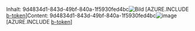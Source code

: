 <span data-ttu-id="b9a5b-101">Inhalt: 9d4834d1-843d-49bf-840a-1f5930fed4bc![Bild](33517f86-a2b5-4248-8251-768d89dcd556.png)
[AZURE.INCLUDE [b-token](ec788009-fe3f-4dbc-a3fe-1e0ada2003a6.md)]</span><span class="sxs-lookup"><span data-stu-id="b9a5b-101">Content: 9d4834d1-843d-49bf-840a-1f5930fed4bc![image](33517f86-a2b5-4248-8251-768d89dcd556.png)
[AZURE.INCLUDE [b-token](ec788009-fe3f-4dbc-a3fe-1e0ada2003a6.md)]</span></span>
